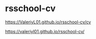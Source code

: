 # rsschool-cv
https://ValeriyL01.github.io/rsschool-cv/cv 

https://valeriyl01.github.io/rsschool-cv/
